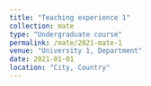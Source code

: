 ```yaml
---
title: "Teaching experience 1"
collection: mate
type: "Undergraduate course"
permalink: /mate/2021-mate-1
venue: "University 1, Department"
date: 2021-01-01
location: "City, Country"
---
```

